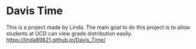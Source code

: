# Davis Time
This is a project made by Linda. The main goal to do this project is to allow students at UCD can view grade distribution easily.
https://linda89821.github.io/Davis_Time/
